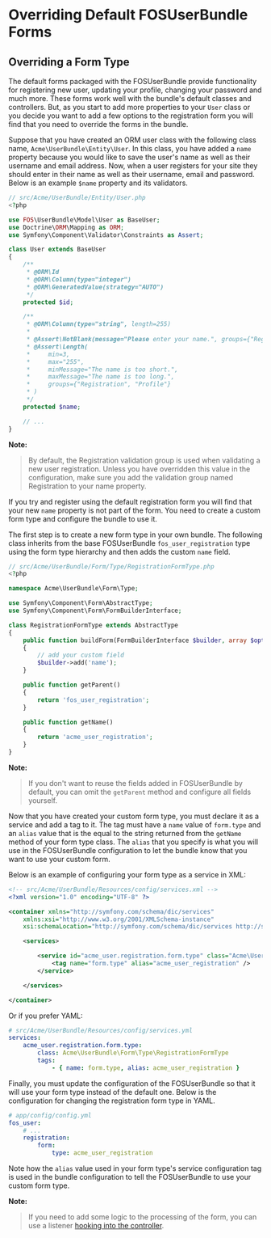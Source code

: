 Overriding Default FOSUserBundle Forms
======================================

## Overriding a Form Type

The default forms packaged with the FOSUserBundle provide functionality for
registering new user, updating your profile, changing your password and
much more. These forms work well with the bundle's default classes and controllers.
But, as you start to add more properties to your `User`
class or you decide you want to add a few options to the registration form you
will find that you need to override the forms in the bundle.

Suppose that you have created an ORM user class with the following class name,
`Acme\UserBundle\Entity\User`. In this class, you have added a `name` property
because you would like to save the user's name as well as their username and
email address. Now, when a user registers for your site they should enter in their
name as well as their username, email and password. Below is an example `$name`
property and its validators.

~~~ php
// src/Acme/UserBundle/Entity/User.php
<?php

use FOS\UserBundle\Model\User as BaseUser;
use Doctrine\ORM\Mapping as ORM;
use Symfony\Component\Validator\Constraints as Assert;

class User extends BaseUser
{
    /**
     * @ORM\Id
     * @ORM\Column(type="integer")
     * @ORM\GeneratedValue(strategy="AUTO")
     */
    protected $id;

    /**
     * @ORM\Column(type="string", length=255)
     *
     * @Assert\NotBlank(message="Please enter your name.", groups={"Registration", "Profile"})
     * @Assert\Length(
     *     min=3,
     *     max="255",
     *     minMessage="The name is too short.",
     *     maxMessage="The name is too long.",
     *     groups={"Registration", "Profile"}
     * )
     */
    protected $name;

    // ...
}
~~~

**Note:**

> By default, the Registration validation group is used when validating a new
> user registration. Unless you have overridden this value in the configuration,
> make sure you add the validation group named Registration to your name property.

If you try and register using the default registration form you will find that
your new `name` property is not part of the form. You need to create a custom
form type and configure the bundle to use it.

The first step is to create a new form type in your own bundle. The following
class inherits from the base FOSUserBundle `fos_user_registration` type using
the form type hierarchy and then adds the custom `name` field.

~~~ php
// src/Acme/UserBundle/Form/Type/RegistrationFormType.php
<?php

namespace Acme\UserBundle\Form\Type;

use Symfony\Component\Form\AbstractType;
use Symfony\Component\Form\FormBuilderInterface;

class RegistrationFormType extends AbstractType
{
    public function buildForm(FormBuilderInterface $builder, array $options)
    {
        // add your custom field
        $builder->add('name');
    }

    public function getParent()
    {
        return 'fos_user_registration';
    }

    public function getName()
    {
        return 'acme_user_registration';
    }
}
~~~

**Note:**

> If you don't want to reuse the fields added in FOSUserBundle by default, you can
> omit the ``getParent`` method and configure all fields yourself.

Now that you have created your custom form type, you must declare it as a service
and add a tag to it. The tag must have a `name` value of `form.type` and an `alias`
value that is the equal to the string returned from the `getName` method of your
form type class. The `alias` that you specify is what you will use in the FOSUserBundle
configuration to let the bundle know that you want to use your custom form.

Below is an example of configuring your form type as a service in XML:

~~~ xml
<!-- src/Acme/UserBundle/Resources/config/services.xml -->
<?xml version="1.0" encoding="UTF-8" ?>

<container xmlns="http://symfony.com/schema/dic/services"
    xmlns:xsi="http://www.w3.org/2001/XMLSchema-instance"
    xsi:schemaLocation="http://symfony.com/schema/dic/services http://symfony.com/schema/dic/services/services-1.0.xsd">

    <services>

        <service id="acme_user.registration.form.type" class="Acme\UserBundle\Form\Type\RegistrationFormType">
            <tag name="form.type" alias="acme_user_registration" />
        </service>

    </services>

</container>
~~~

Or if you prefer YAML:

~~~ yaml
# src/Acme/UserBundle/Resources/config/services.yml
services:
    acme_user.registration.form.type:
        class: Acme\UserBundle\Form\Type\RegistrationFormType
        tags:
            - { name: form.type, alias: acme_user_registration }
~~~

Finally, you must update the configuration of the FOSUserBundle so that it will
use your form type instead of the default one. Below is the configuration for
changing the registration form type in YAML.

~~~ yaml
# app/config/config.yml
fos_user:
    # ...
    registration:
        form:
            type: acme_user_registration
~~~

Note how the `alias` value used in your form type's service configuration tag
is used in the bundle configuration to tell the FOSUserBundle to use your custom
form type.

**Note:**

> If you need to add some logic to the processing of the form, you can use
> a listener [hooking into the controller](controller_events.md).
